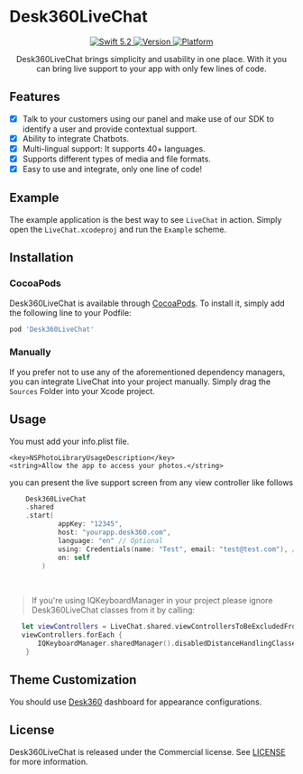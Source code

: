 # Desk360LiveChat
<p align="center">
   <a href="https://developer.apple.com/swift/">
      <img src="https://img.shields.io/badge/Swift-5.2-orange.svg?style=flat" alt="Swift 5.2">
   </a>
   <a href="http://cocoapods.org/pods/LiveChat">
      <img src="https://img.shields.io/cocoapods/v/LiveChat.svg?style=flat" alt="Version">
   </a>
   <a href="http://cocoapods.org/pods/LiveChat">
      <img src="https://img.shields.io/cocoapods/p/LiveChat.svg?style=flat" alt="Platform">
   </a>

</p>

<p align="center">
Desk360LiveChat brings simplicity and usability in one place. With it you can bring live support to your app with only few lines of code.
</p>

## Features

- [x]  Talk to your customers using our panel and make use of our SDK to identify a user and provide contextual support.
- [x] Ability to integrate Chatbots.
- [x] Multi-lingual support: It supports 40+ languages.
- [x] Supports different types of media and file formats.
- [x] Easy to use and integrate, only one line of code!

## Example

The example application is the best way to see `LiveChat` in action. Simply open the `LiveChat.xcodeproj` and run the `Example` scheme.

## Installation

### CocoaPods

Desk360LiveChat is available through [CocoaPods](http://cocoapods.org). To install
it, simply add the following line to your Podfile:

```bash
pod 'Desk360LiveChat'
```

### Manually

If you prefer not to use any of the aforementioned dependency managers, you can integrate LiveChat into your project manually. Simply drag the `Sources` Folder into your Xcode project.

## Usage

You must add your info.plist file.

```
<key>NSPhotoLibraryUsageDescription</key>
<string>Allow the app to access your photos.</string>
```
you can present the live support screen from any view controller like follows
```swift
	Desk360LiveChat
	.shared
	.start(
			appKey: "12345",
			host: "yourapp.desk360.com",
			language: "en" // Optional
			using: Credentials(name: "Test", email: "test@test.com"), // Optional
			on: self
		)
```
<br>

> If you're using IQKeyboardManager in your project please ignore Desk360LiveChat classes from it by calling:
>
```swift
   let viewControllers = LiveChat.shared.viewControllersToBeExcludedFromIQKeyboardManager
   viewControllers.forEach {
	   IQKeyboardManager.sharedManager().disabledDistanceHandlingClasses.append($0)
    }
```


##  Theme Customization

You should use  [Desk360](https://desk360.com/)  dashboard for appearance configurations.

## License

Desk360LiveChat is released under the Commercial license. See  [LICENSE](https://github.com/Teknasyon-Teknoloji/desk360-livechat-ios-sdk/blob/master/LICENSE)  for more information.